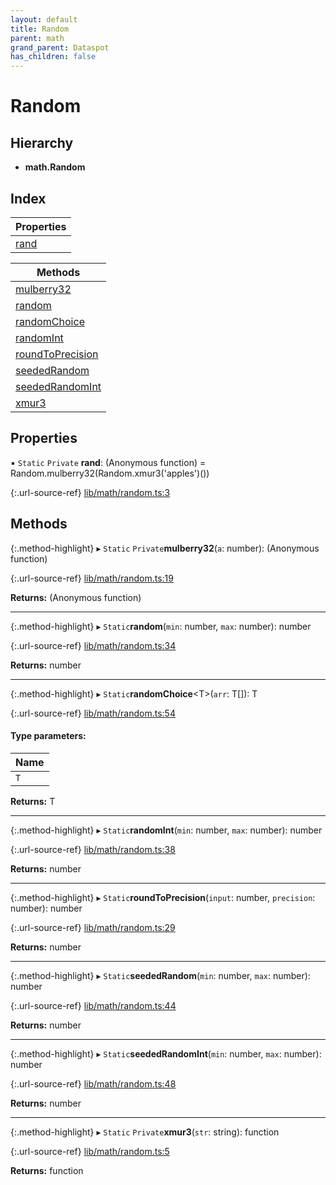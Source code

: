 ```yaml
---
layout: default
title: Random
parent: math
grand_parent: Dataspot
has_children: false
---
```


# Random

## Hierarchy

* **math.Random**

## Index

| Properties |
|-----------|
| [rand](#rand) |

| Methods |
|-----------|
| [mulberry32](#mulberry32) |
| [random](#random) |
| [randomChoice](#randomchoice) |
| [randomInt](#randomint) |
| [roundToPrecision](#roundtoprecision) |
| [seededRandom](#seededrandom) |
| [seededRandomInt](#seededrandomint) |
| [xmur3](#xmur3) |

## Properties

▪ `Static` `Private` **rand**: (Anonymous function) = Random.mulberry32(Random.xmur3('apples')())

{:.url-source-ref}
[lib/math/random.ts:3](https://github.com/ascentcore/dataspot/blob/ab10b2a/lib/math/random.ts#L3)

## Methods

{:.method-highlight}
▸ `Static` `Private`**mulberry32**(`a`: number): (Anonymous function)

{:.url-source-ref}
[lib/math/random.ts:19](https://github.com/ascentcore/dataspot/blob/ab10b2a/lib/math/random.ts#L19)

**Returns:** (Anonymous function)

___

{:.method-highlight}
▸ `Static`**random**(`min`: number, `max`: number): number

{:.url-source-ref}
[lib/math/random.ts:34](https://github.com/ascentcore/dataspot/blob/ab10b2a/lib/math/random.ts#L34)

**Returns:** number

___

{:.method-highlight}
▸ `Static`**randomChoice**\<T>(`arr`: T[]): T

{:.url-source-ref}
[lib/math/random.ts:54](https://github.com/ascentcore/dataspot/blob/ab10b2a/lib/math/random.ts#L54)

#### Type parameters:

Name |
------ |
`T` |

**Returns:** T

___

{:.method-highlight}
▸ `Static`**randomInt**(`min`: number, `max`: number): number

{:.url-source-ref}
[lib/math/random.ts:38](https://github.com/ascentcore/dataspot/blob/ab10b2a/lib/math/random.ts#L38)

**Returns:** number

___

{:.method-highlight}
▸ `Static`**roundToPrecision**(`input`: number, `precision`: number): number

{:.url-source-ref}
[lib/math/random.ts:29](https://github.com/ascentcore/dataspot/blob/ab10b2a/lib/math/random.ts#L29)

**Returns:** number

___

{:.method-highlight}
▸ `Static`**seededRandom**(`min`: number, `max`: number): number

{:.url-source-ref}
[lib/math/random.ts:44](https://github.com/ascentcore/dataspot/blob/ab10b2a/lib/math/random.ts#L44)

**Returns:** number

___

{:.method-highlight}
▸ `Static`**seededRandomInt**(`min`: number, `max`: number): number

{:.url-source-ref}
[lib/math/random.ts:48](https://github.com/ascentcore/dataspot/blob/ab10b2a/lib/math/random.ts#L48)

**Returns:** number

___

{:.method-highlight}
▸ `Static` `Private`**xmur3**(`str`: string): function

{:.url-source-ref}
[lib/math/random.ts:5](https://github.com/ascentcore/dataspot/blob/ab10b2a/lib/math/random.ts#L5)

**Returns:** function
